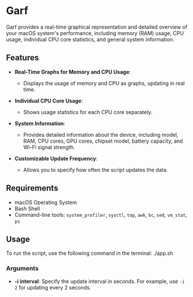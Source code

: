# Garf

Garf provides a real-time graphical representation and detailed overview of your macOS system's performance, including memory (RAM) usage, CPU usage, individual CPU core statistics, and general system information.

## Features

- **Real-Time Graphs for Memory and CPU Usage**: 
  - Displays the usage of memory and CPU as graphs, updating in real time.

- **Individual CPU Core Usage**: 
  - Shows usage statistics for each CPU core separately.

- **System Information**: 
  - Provides detailed information about the device, including model, RAM, CPU cores, GPU cores, chipset model, battery capacity, and Wi-Fi signal strength.

- **Customizable Update Frequency**: 
  - Allows you to specify how often the script updates the data.

## Requirements

- macOS Operating System
- Bash Shell
- Command-line tools: `system_profiler`, `sysctl`, `top`, `awk`, `bc`, `sed`, `vm_stat`, `ps`

## Usage

To run the script, use the following command in the terminal:
./app.sh

### Arguments

- **-i interval**: Specify the update interval in seconds. For example, use `-i 2` for updating every 2 seconds.
